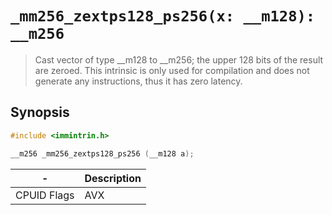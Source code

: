 `_mm256_zextps128_ps256(x: __m128): __m256`
===========================================

> Cast vector of type __m128 to __m256; the upper 128 bits of the result are zeroed. This intrinsic is only used for compilation and does not generate any instructions, thus it has zero latency.

## Synopsis

```c
#include <immintrin.h>

__m256 _mm256_zextps128_ps256 (__m128 a);
```

| -          | Description |
| ---------- | ----------- |
| CPUID Flags| AVX         |
